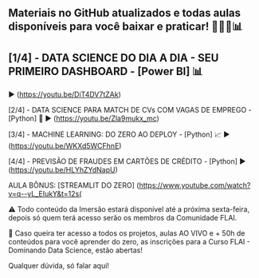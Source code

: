 ## Materiais no GitHub atualizados e todas aulas disponíveis para você baixar e praticar! 👩🏻‍💻📊

## [1/4] - DATA SCIENCE DO DIA A DIA - SEU PRIMEIRO DASHBOARD - [Power BI] 📊
▶️ (https://youtu.be/DiT4DV7tZAk)

[2/4] - DATA SCIENCE PARA MATCH DE CVs COM VAGAS DE EMPREGO - [Python] 🐍
▶️ (https://youtu.be/Zla9mukx_mc)

[3/4] - MACHINE LEARNING: DO ZERO AO DEPLOY - [Python] 📈
▶️ (https://youtu.be/WKXd5WCFhnE)

[4/4] - PREVISÃO DE FRAUDES EM CARTÕES DE CRÉDITO - [Python]
▶️ (https://youtu.be/HLYhZYdNapU)

AULA BÔNUS: [STREAMLIT DO ZERO] (https://www.youtube.com/watch?v=q--yL_EIukY&t=12s(



⚠️ Todo conteúdo da Imersão estará disponível até a próxima sexta-feira, depois só quem terá acesso serão os membros da Comunidade FLAI.

🛑 Caso queira ter acesso a todos os projetos, aulas AO VIVO e + 50h de conteúdos para você aprender do zero, as inscrições para a Curso FLAI - Dominando Data Science, estão abertas!

[INSCREVA-SE]: https://www.flai.com.br/dominando-data-science/

Qualquer dúvida, só falar aqui! 
